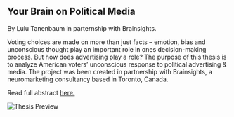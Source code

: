 ## Your Brain on Political Media
By Lulu Tanenbaum in parternship with Brainsights. 

Voting choices are made on more than just facts – emotion, bias and unconscious thought play an important role in ones decision-making process. But how does advertising play a role? The purpose of this thesis is to analyze American voters’ unconscious response to political advertising & media. The project was been created in partnership with Brainsights, a neuromarketing consultancy based in Toronto, Canada.

Read full abstract [here.](https://github.com/lulujordanna/thesis/blob/master/documentation/abstract.md)

![Thesis Preview](https://github.com/lulujordanna/thesis/blob/master/preview.png)
